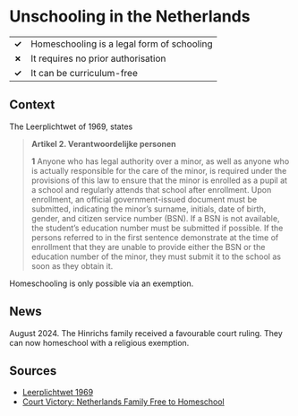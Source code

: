 # Unschooling in the Netherlands

|       |                                            |
| ----- | ------------------------------------------ |
| **✓** | Homeschooling is a legal form of schooling |
| **✗** | It requires no prior authorisation         |
| **✓** | It can be curriculum-free                  |

## Context

The Leerplichtwet of 1969, states

> **Artikel 2. Verantwoordelijke personen**
>
> **1** Anyone who has legal authority over a minor, as well as anyone who is actually responsible for the care of the minor, is required under the provisions of this law to ensure that the minor is enrolled as a pupil at a school and regularly attends that school after enrollment. Upon enrollment, an official government-issued document must be submitted, indicating the minor’s surname, initials, date of birth, gender, and citizen service number (BSN). If a BSN is not available, the student’s education number must be submitted if possible. If the persons referred to in the first sentence demonstrate at the time of enrollment that they are unable to provide either the BSN or the education number of the minor, they must submit it to the school as soon as they obtain it.

Homeschooling is only possible via an exemption.

## News

August 2024. The Hinrichs family received a favourable court ruling. They can now
homeschool with a religious exemption.

## Sources

- [Leerplichtwet 1969](https://wetten.overheid.nl/BWBR0002628/2024-01-01)
- [Court Victory: Netherlands Family Free to
  Homeschool](https://hslda.org/post/court-victory-netherlands-family-free-to-homeschool?utm_source=chatgpt.com)
